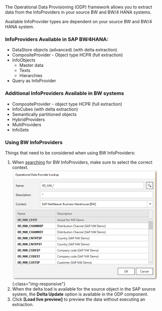 The Operational Data Provisioning (ODP) framework allows you to extract data from the InfoProviders in your source BW and BW/4 HANA systems. 

Available InfoProvider types are dependent on your source BW and BW/4 HANA system.

### InfoProviders Available in SAP BW∕4HANA:

- DataStore objects (advanced) (with delta extraction)
- CompositeProvider - Object type HCPR (full extraction)
- InfoObjects
  - Master data
  - Texts
  - Hierarchies
- Query as InfoProvider

### Additional InfoProviders Available in BW systems 

- CompositeProvider - object type HCPR (full extraction)
- InfoCubes (with delta extraction)
- Semantically partitioned objects
- HybridProviders
- MultiProviders
- InfoSets


### Using BW InfoProviders
Things that need to be considered when using BW InfoProviders:
1. When [searching](./odp-fdefine) for BW InfoProviders, make sure to select the correct context. 
![ODP BW Search](/img/content/odp/odp-component-bw-nwdemo-01.png){:class="img-responsive"}
2. When the delta load is available for the source object in the SAP source system, the **Delta Update** option is available in the ODP component. 
3. Click **[Load live preview]** to preview the data without executing an extraction.